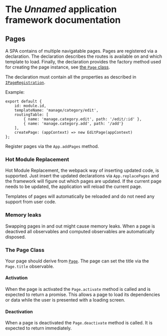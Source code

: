 # The *Unnamed* application framework documentation

## Pages
A SPA contains of multiple navigatable pages. Pages are registered via a declaration. The declaration describes the routes is available on and which template to load. Finally, the declaration provides the factory method used for creating the page instance, see [the `Page` class](#The-Page-Class).

The declaration must contain all the properties as described in [`IPageRegistration`](../../src/App/js/AppFramework/Page.ts). 

Example:

```
export default {
    id: module.id,
    templateName: 'manage/category/edit',
    routingTable: [
        { name: 'manage.category.edit', path: '/edit/:id' },
        { name: 'manage.category.add', path: '/add'}
    ],
    createPage: (appContext) => new EditPage(appContext)
};
```

Register pages via the `App.addPages` method.

### Hot Module Replacement
Hot Module Replacement, the webpack way of inserting updated code, is supported. Just insert the updated declarations via `App.replacePages` and the framework will figure out which pages are updated. If the current page needs to be updated, the application will reload the current page.

Templates of pages will automatically be reloaded and do not need any support from user code.

### Memory leaks
Swapping pages in and out might cause memory leaks. When a page is deactived all observables and computed observables are automatically disposed.

### The Page Class
Your page should derive from [`Page`](../../src/App/js/AppFramework/Page.ts). The page can set the title via the `Page.title` observable.

#### Activation
When the page is activated the `Page.activate` method is called and is expected to return a promise. This allows a page to load its dependencies or data while the user is presented with a loading screen.

#### Deactivation
When a page is deactivated the `Page.deactivate` method is called. It is expected to return immediately. 